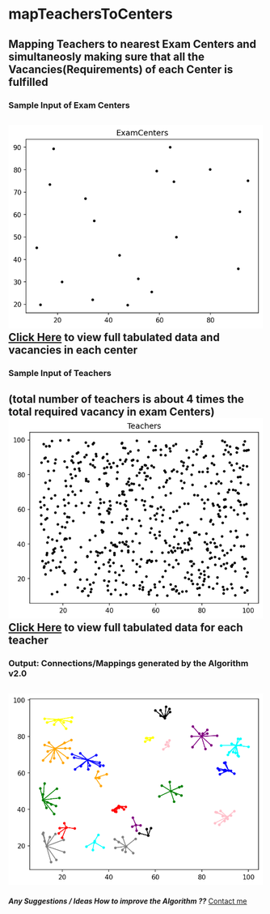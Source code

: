 # mapTeachersToCenters
Mapping Teachers to nearest Exam Centers and simultaneosly making sure that all the Vacancies(Requirements) of each Center is fulfilled
---

### Sample Input of Exam Centers
![Exam Centers](results/ExamCenters.png)
[Click Here]() to view full tabulated data and vacancies in each center 
---

### Sample Input of Teachers 
(total number of teachers is about 4 times the total required vacancy in exam Centers)
![Teachers](results/Teachers.png)
[Click Here]() to view full tabulated data for each teacher
---

### Output: Connections/Mappings generated by the Algorithm v2.0
![Connections](results/connections.png)
---

_**Any Suggestions / Ideas How to improve the Algorithm ??**_
[Contact me](https://t.me/AahniKDaw)
